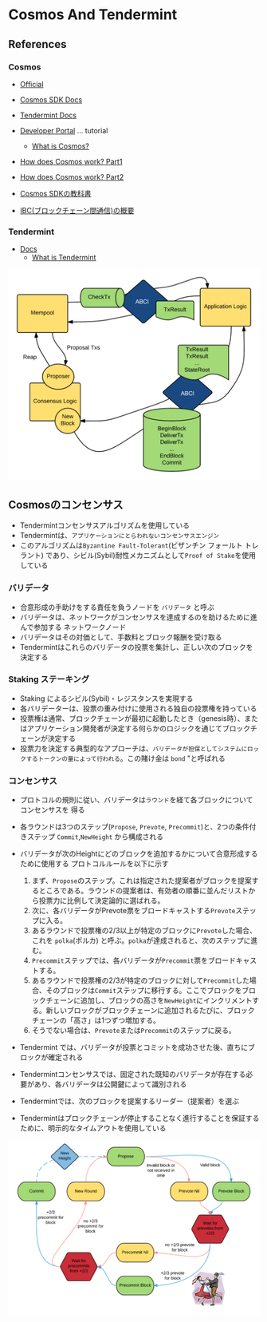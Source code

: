 # Cosmos And Tendermint

## References
### Cosmos
- [Official](https://cosmos.network/)
- [Cosmos SDK Docs](https://docs.cosmos.network/main)
- [Tendermint Docs](https://docs.tendermint.com/)
- [Developer Portal](https://tutorials.cosmos.network/) ... tutorial
  - [What is Cosmos?](https://tutorials.cosmos.network/academy/1-what-is-cosmos/)

- [How does Cosmos work? Part1](https://www.preethikasireddy.com/post/how-does-cosmos-work-how-does-it-compare-to-bitcoin-and-ethereum-part-1)
- [How does Cosmos work? Part2](https://www.preethikasireddy.com/post/how-does-cosmos-work-how-does-it-compare-to-bitcoin-and-ethereum-part-2)
- [Cosmos SDKの教科書](https://zenn.dev/kimurayu45z/books/abf4114858f7c35b775d)
- [IBC(ブロックチェーン間通信)の概要](https://zenn.dev/qope/articles/51bc0d7ff25fc8)

### Tendermint
- [Docs](https://docs.tendermint.com/v0.34/)
  - [What is Tendermint](https://docs.tendermint.com/v0.34/introduction/what-is-tendermint.html)

![tendermint flow](https://github.com/hiromaily/documents/raw/main/images/tendermint_flow01.png "tendermint flow")



## Cosmosのコンセンサス
- Tendermintコンセンサスアルゴリズムを使用している
- Tendermintは、`アプリケーションにとらわれないコンセンサスエンジン`
- このアルゴリズムは`Byzantine Fault-Tolerant`(ビザンチン フォールト トレラント) であり、シビル(Sybil)耐性メカニズムとして`Proof of Stake`を使用している

### バリデータ
- 合意形成の手助けをする責任を負うノードを `バリデータ` と呼ぶ
- バリデータは、ネットワークがコンセンサスを達成するのを助けるために進んで参加する ネットワークノード
- バリデータはその対価として、手数料とブロック報酬を受け取る
- Tendermintはこれらのバリデータの投票を集計し、正しい次のブロックを決定する

### Staking ステーキング
- Staking によるシビル(Sybil)・レジスタンスを実現する
- 各バリデーターは、投票の重み付けに使用される独自の投票権を持っている
- 投票権は通常、ブロックチェーンが最初に起動したとき（genesis時）、またはアプリケーション開発者が決定する何らかのロジックを通じてブロックチェーンが決定する
- 投票力を決定する典型的なアプローチは、`バリデータが担保としてシステムにロックするトークンの量によって行われる`。この賭け金は `bond` "と呼ばれる

### コンセンサス
- プロトコルの規則に従い、バリデータは`ラウンド`を経て各ブロックについてコンセンサスを 得る
- 各ラウンドは3つのステップ(`Propose`, `Prevote`, `Precommit`)と、2つの条件付きステップ `Commit`,`NewHeight` から構成される
- バリデータが次のHeightにどのブロックを追加するかについて合意形成するために使用する プロトコルルールを以下に示す
  1. まず、`Propose`のステップ。これは指定された提案者がブロックを提案するところである。ラウンドの提案者は、有効者の順番に並んだリストから投票力に比例して決定論的に選ばれる。
  2. 次に、各バリデータがPrevote票をブロードキャストする`Prevote`ステップに入る。
  3. あるラウンドで投票権の2/3以上が特定のブロックに`Prevote`した場合、これを `polka`(ポルカ) と呼ぶ。`polka`が達成されると、次のステップに進む。 
  4. `Precommit`ステップでは、各バリデータが`Precommit`票をブロードキャストする。 
  5. あるラウンドで投票権の2/3が特定のブロックに対して`Precommit`した場合、そのブロックは`Commit`ステップに移行する。ここでブロックをブロックチェーンに追加し、ブロックの高さを`NewHeight`にインクリメントする。新しいブロックがブロックチェーンに追加されるたびに、ブロックチェーンの「高さ」は1つずつ増加する。 
  6. そうでない場合は、`Prevote`または`Precommit`のステップに戻る。

- Tendermint では、バリデータが投票とコミットを成功させた後、直ちにブロックが確定される
- Tendermintコンセンサスでは、固定された既知のバリデータが存在する必要があり、各バリデータは公開鍵によって識別される
- Tendermintでは、次のブロックを提案するリーダー（提案者）を選ぶ
- Tendermintはブロックチェーンが停止することなく進行することを保証するために、明示的なタイムアウトを使用している

![consensus flow](https://github.com/hiromaily/documents/raw/main/images/tendermint_consensus_logic.png "consensus flow")

